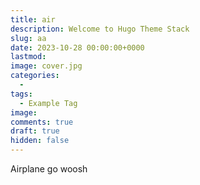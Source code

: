 ```yaml
---
title: air
description: Welcome to Hugo Theme Stack
slug: aa
date: 2023-10-28 00:00:00+0000
lastmod:
image: cover.jpg
categories:
  - 
tags:
  - Example Tag
image: 
comments: true
draft: true
hidden: false
---
```


Airplane go woosh
